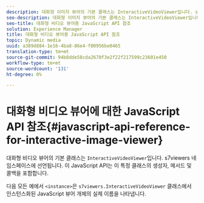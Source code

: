 ```yaml
---
description: 대화형 이미지 뷰어의 기본 클래스는 InteractiveVideoViewer입니다. s7viewers 네임스페이스에 선언됩니다. 이 JavaScript API는 이 특정 클래스의 생성자, 메서드 및 콜백을 포함합니다.
seo-description: 대화형 이미지 뷰어의 기본 클래스는 InteractiveVideoViewer입니다. s7viewers 네임스페이스에 선언됩니다. 이 JavaScript API는 이 특정 클래스의 생성자, 메서드 및 콜백을 포함합니다.
seo-title: 대화형 비디오 뷰어용 JavaScript API 참조
solution: Experience Manager
title: 대화형 비디오 뷰어용 JavaScript API 참조
topic: Dynamic media
uuid: a389d884-1e16-4ba8-86e4-f00956be0465
translation-type: tm+mt
source-git-commit: 94b8dde58cda2670f3e2f22f217599c23601e450
workflow-type: tm+mt
source-wordcount: '131'
ht-degree: 0%

---
```



# 대화형 비디오 뷰어에 대한 JavaScript API 참조{#javascript-api-reference-for-interactive-image-viewer}

대화형 비디오 뷰어의 기본 클래스는 `InteractiveVideoViewer`입니다. s7viewers 네임스페이스에 선언됩니다. 이 JavaScript API는 이 특정 클래스의 생성자, 메서드 및 콜백을 포함합니다.

다음 모든 예에서 `<instance>`은 `s7viewers.InteractiveVideoViewer` 클래스에서 인스턴스화된 JavaScript 뷰어 개체의 실제 이름을 나타냅니다.
